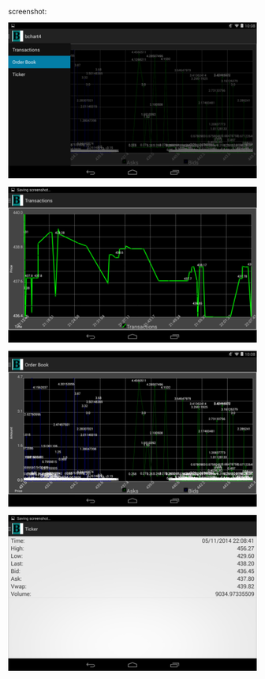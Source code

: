 screenshot:

![screenshot](/screenshots/Screenshot_menu.png)

![screenshot](/screenshots/Screenshot_transaction.png)

![screenshot](/screenshots/Screenshot_order_book.png)

![screenshot](/screenshots/Screenshot_ticker.png)
